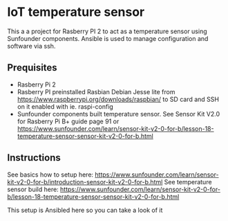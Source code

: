 # IoT temperature sensor

This a a project for Rasberry PI 2 to act as a temperature sensor using Sunfounder components. Ansible is used to manage configuration and software via ssh.

## Prequisites

* Rasberry Pi 2
* Rasberry PI preinstalled Rasbian Debian Jesse lite from https://www.raspberrypi.org/downloads/raspbian/ to SD card and SSH on it enabled with ie. raspi-config
* Sunfounder components built temperature sensor. See Sensor Kit V2.0 for Rasberry Pi B+ guide page 91 or https://www.sunfounder.com/learn/sensor-kit-v2-0-for-b/lesson-18-temperature-sensor-sensor-kit-v2-0-for-b.html

## Instructions

See basics how to setup here: https://www.sunfounder.com/learn/sensor-kit-v2-0-for-b/introduction-sensor-kit-v2-0-for-b.html
See temperature sensor build here: https://www.sunfounder.com/learn/sensor-kit-v2-0-for-b/lesson-18-temperature-sensor-sensor-kit-v2-0-for-b.html

This setup is Ansibled here so you can take a look of it
